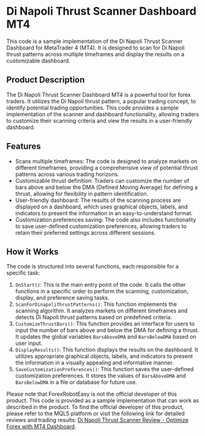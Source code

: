 # Di Napoli Thrust Scanner Dashboard MT4

This code is a sample implementation of the Di Napoli Thrust Scanner Dashboard for MetaTrader 4 (MT4). It is designed to scan for Di Napoli thrust patterns across multiple timeframes and display the results on a customizable dashboard.

## Product Description

The Di Napoli Thrust Scanner Dashboard MT4 is a powerful tool for forex traders. It utilizes the Di Napoli thrust pattern, a popular trading concept, to identify potential trading opportunities. This code provides a sample implementation of the scanner and dashboard functionality, allowing traders to customize their scanning criteria and view the results in a user-friendly dashboard.

## Features
- Scans multiple timeframes: The code is designed to analyze markets on different timeframes, providing a comprehensive view of potential thrust patterns across various trading horizons.
- Customizable thrust definition: Traders can customize the number of bars above and below the DMA (Defined Moving Average) for defining a thrust, allowing for flexibility in pattern identification.
- User-friendly dashboard: The results of the scanning process are displayed on a dashboard, which uses graphical objects, labels, and indicators to present the information in an easy-to-understand format.
- Customization preferences saving: The code also includes functionality to save user-defined customization preferences, allowing traders to retain their preferred settings across different sessions.

## How it Works

The code is structured into several functions, each responsible for a specific task:

1. `OnStart()`: This is the main entry point of the code. It calls the other functions in a specific order to perform the scanning, customization, display, and preference saving tasks.
2. `ScanForDinapoliThrustPatterns()`: This function implements the scanning algorithm. It analyzes markets on different timeframes and detects Di Napoli thrust patterns based on predefined criteria.
3. `CustomizeThrustBars()`: This function provides an interface for users to input the number of bars above and below the DMA for defining a thrust. It updates the global variables `BarsAboveDMA` and `BarsBelowDMA` based on user input.
4. `DisplayResults()`: This function displays the results on the dashboard. It utilizes appropriate graphical objects, labels, and indicators to present the information in a visually appealing and informative manner.
5. `SaveCustomizationPreferences()`: This function saves the user-defined customization preferences. It stores the values of `BarsAboveDMA` and `BarsBelowDMA` in a file or database for future use.

Please note that ForexRobotEasy is not the official developer of this product. This code is provided as a sample implementation that can work as described in the product. To find the official developer of this product, please refer to the MQL5 platform or visit the following link for detailed reviews and trading results: [Di Napoli Thrust Scanner Review - Optimize Forex with MT4 Dashboard](https://forexroboteasy.com/forex-robot-review/di-napoli-thrust-scanner-review-optimize-forex-with-mt4-dashboard/).

